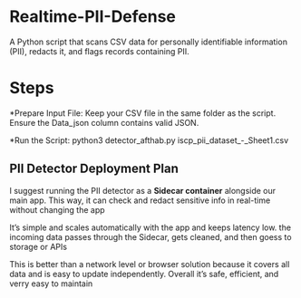 # Realtime-PII-Defense
A Python script that scans CSV data for personally identifiable information (PII), redacts it, and flags records containing PII.

# Steps

*Prepare Input File: Keep your CSV file in the same folder as the script. Ensure the Data_json column contains valid JSON.

*Run the Script:
python3 detector_afthab.py iscp_pii_dataset_-_Sheet1.csv

## PII Detector Deployment Plan

I suggest running the PII detector as a **Sidecar container** alongside our main app. This way, it can check and redact sensitive info in real-time without changing the app

It’s simple and scales automatically with the app and keeps latency low. the incoming data passes through the Sidecar, gets cleaned, and then goess to storage or APIs

This is better than a network level or browser solution because it covers all data and is easy to update independently. Overall it’s safe, efficient, and verry easy to maintain

